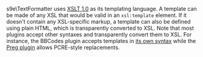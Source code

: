 s9e\TextFormatter uses [XSLT 1.0](https://www.w3.org/TR/xslt) as its templating language. A template can be made of any XSL that would be valid in an `xsl:template` element. If it doesn't contain any XSL-specific markup, a template can also be defined using plain HTML, which is transparently converted to XSL. Note that most plugins accept other syntaxes and transparently convert them to XSL. For instance, the BBCodes plugin accepts templates in [its own syntax](/Plugins/BBCodes/Custom_BBCode_syntax.md) while the [Preg plugin](/Plugins/Preg/Synopsis.md) allows PCRE-style replacements.
